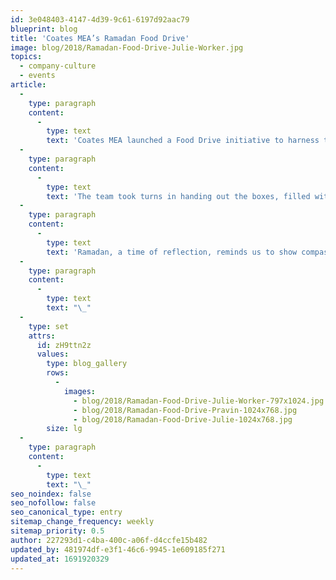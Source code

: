 ```yaml
---
id: 3e048403-4147-4d39-9c61-6197d92aac79
blueprint: blog
title: 'Coates MEA’s Ramadan Food Drive'
image: blog/2018/Ramadan-Food-Drive-Julie-Worker.jpg
topics:
  - company-culture
  - events
article:
  -
    type: paragraph
    content:
      -
        type: text
        text: 'Coates MEA launched a Food Drive initiative to harness the spirit of Ramadan of giving and compassion. The team distributed 100 delicious, home-cooked “Kindness Iftar Box” to workers, taxi drivers, and street cleaners in the final days of Ramadan, last month.'
  -
    type: paragraph
    content:
      -
        type: text
        text: 'The team took turns in handing out the boxes, filled with chicken biryani, a yogurt dip, a samosa, pakora, mint dip, dates, fruit, a cupcake, juice and water, to workers in various parts of Dubai, over the course of three days.'
  -
    type: paragraph
    content:
      -
        type: text
        text: 'Ramadan, a time of reflection, reminds us to show compassion and generosity, particularly to those in need. Honouring the underprivileged citizens of Dubai, who work night and day to help build the city, was a rewarding experience for the whole team.'
  -
    type: paragraph
    content:
      -
        type: text
        text: "\_"
  -
    type: set
    attrs:
      id: zH9ttn2z
      values:
        type: blog_gallery
        rows:
          -
            images: 
              - blog/2018/Ramadan-Food-Drive-Julie-Worker-797x1024.jpg
              - blog/2018/Ramadan-Food-Drive-Pravin-1024x768.jpg
              - blog/2018/Ramadan-Food-Drive-Julie-1024x768.jpg
        size: lg
  -
    type: paragraph
    content:
      -
        type: text
        text: "\_"
seo_noindex: false
seo_nofollow: false
seo_canonical_type: entry
sitemap_change_frequency: weekly
sitemap_priority: 0.5
author: 227293d1-c4ba-400c-a06f-d4ccfe15b482
updated_by: 481974df-e3f1-46c6-9945-1e609185f271
updated_at: 1691920329
---
```

